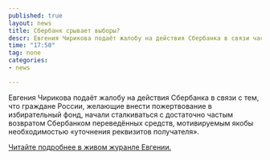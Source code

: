 ```yaml
---
published: true
layout: news
title: Сбербанк срывает выборы?
descr: Евгения Чирикова подаёт жалобу на действия Сбербанка в связи частым возвратом переведенных средств
time: "17:50"
tag: none
categories:
- news

---
```


Евгения Чирикова подаёт жалобу на действия Сбербанка в связи с тем, что граждане России, желающие внести пожертвование в избирательный фонд, начали сталкиваться с достаточно частым возвратом Сбербанком переведённых средств, мотивируемым якобы необходимостью «уточнения реквизитов получателя».

<a href="http://jenya-khimles.livejournal.com/102181.html" target="_blank" rel="nofollow">Читайте подробнее в живом журанле Евгении.</a>
